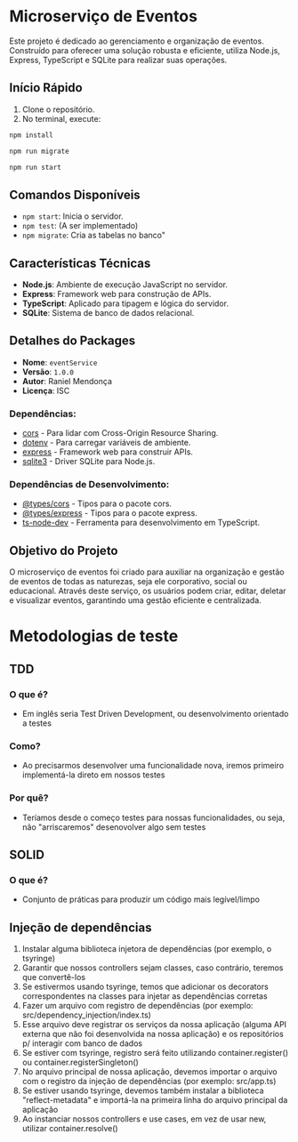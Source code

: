 # Microserviço de Eventos

Este projeto é dedicado ao gerenciamento e organização de eventos. Construído para oferecer uma solução robusta e eficiente, utiliza Node.js, Express, TypeScript e SQLite para realizar suas operações.

## Início Rápido

1. Clone o repositório.
2. No terminal, execute:

```javascript
npm install
```

```javascript
npm run migrate
```

```javascript
npm run start
```

## Comandos Disponíveis

- `npm start`: Inicia o servidor.
- `npm test`: (A ser implementado)
- `npm migrate`: Cria as tabelas no banco"

## Características Técnicas

- **Node.js**: Ambiente de execução JavaScript no servidor.
- **Express**: Framework web para construção de APIs.
- **TypeScript**: Aplicado para tipagem e lógica do servidor.
- **SQLite**: Sistema de banco de dados relacional.

## Detalhes do Packages

- **Nome**: `eventService`
- **Versão**: `1.0.0`
- **Autor**: Raniel Mendonça
- **Licença**: ISC

### Dependências:

- [cors](https://www.npmjs.com/package/cors) - Para lidar com Cross-Origin Resource Sharing.
- [dotenv](https://www.npmjs.com/package/dotenv) - Para carregar variáveis de ambiente.
- [express](https://www.npmjs.com/package/express) - Framework web para construir APIs.
- [sqlite3](https://www.npmjs.com/package/sqlite3) - Driver SQLite para Node.js.

### Dependências de Desenvolvimento:

- [@types/cors](https://www.npmjs.com/package/@types/cors) - Tipos para o pacote cors.
- [@types/express](https://www.npmjs.com/package/@types/express) - Tipos para o pacote express.
- [ts-node-dev](https://www.npmjs.com/package/ts-node-dev) - Ferramenta para desenvolvimento em TypeScript.

## Objetivo do Projeto

O microserviço de eventos foi criado para auxiliar na organização e gestão de eventos de todas as naturezas, seja ele corporativo, social ou educacional. Através deste serviço, os usuários podem criar, editar, deletar e visualizar eventos, garantindo uma gestão eficiente e centralizada.

# Metodologias de teste

## TDD
### O que é? 
  - Em inglês seria Test Driven Development, ou desenvolvimento orientado a testes
### Como? 
  - Ao precisarmos desenvolver uma funcionalidade nova, iremos primeiro implementá-la direto em nossos testes
### Por quê?
  - Teríamos desde o começo testes para nossas funcionalidades, ou seja, não "arriscaremos" desenovolver algo sem testes

## SOLID
### O que é? 
  - Conjunto de práticas para produzir um código mais legível/limpo

## Injeção de dependências
1. Instalar alguma biblioteca injetora de dependências (por exemplo, o tsyringe)
2. Garantir que nossos controllers sejam classes, caso contrário, teremos que convertê-los
  1. Se estivermos usando tsyringe, temos que adicionar os decorators correspondentes na classes para injetar as dependências corretas
3. Fazer um arquivo com registro de dependências (por exemplo: src/dependency_injection/index.ts)
  1. Esse arquivo deve registrar os serviços da nossa aplicação (alguma API externa que não foi desenvolvida na nossa aplicação) e os repositórios p/ interagir com banco de dados
  2. Se estiver com tsyringe, registro será feito utilizando container.register() ou container.registerSingleton()
4. No arquivo principal de nossa aplicação, devemos importar o arquivo com o registro da injeção de dependências (por exemplo: src/app.ts)
  1. Se estiver usando tsyringe, devemos também instalar a biblioteca "reflect-metadata" e importá-la na primeira linha do arquivo principal da aplicação
5. Ao instanciar nossos controllers e use cases, em vez de usar new, utilizar container.resolve()